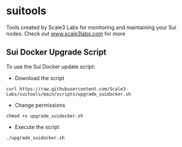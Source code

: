 # suitools

Tools created by Scale3 Labs for monitoring and maintaining your Sui nodes. 
Check out www.scale3labs.com for more

## Sui Docker Upgrade Script

To use the Sui Docker update script:

- Download the script

```script
curl https://raw.githubusercontent.com/Scale3-Labs/suitools/main/scripts/upgrade_suidocker.sh 
```

- Change permissions
```
chmod +x upgrade_suidocker.sh
```
- Execute the script
```
./upgrade_suidocker.sh
```

